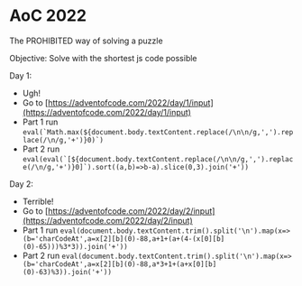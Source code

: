 # AoC 2022

The PROHIBITED way of solving a puzzle

Objective: Solve with the shortest js code possible

Day 1:
- Ugh!
- Go to [https://adventofcode.com/2022/day/1/input](https://adventofcode.com/2022/day/1/input)
- Part 1 run ```eval(`Math.max(${document.body.textContent.replace(/\n\n/g,',').replace(/\n/g,'+')}0)`)```
- Part 2 run ```eval(eval(`[${document.body.textContent.replace(/\n\n/g,',').replace(/\n/g,'+')}0]`).sort((a,b)=>b-a).slice(0,3).join('+'))```

Day 2:
- Terrible!
- Go to [https://adventofcode.com/2022/day/2/input](https://adventofcode.com/2022/day/2/input)
- Part 1 run ```eval(document.body.textContent.trim().split('\n').map(x=>(b='charCodeAt',a=x[2][b](0)-88,a+1+(a+(4-(x[0][b](0)-65)))%3*3)).join('+'))```
- Part 2 run ```eval(document.body.textContent.trim().split('\n').map(x=>(b='charCodeAt',a=x[2][b](0)-88,a*3+1+(a+x[0][b](0)-63)%3)).join('+'))```
